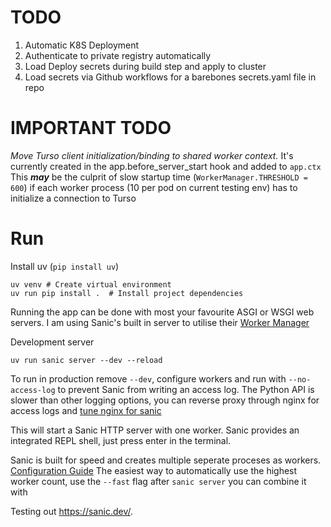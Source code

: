 # TODO
1. Automatic K8S Deployment
2. Authenticate to private registry automatically
3. Load Deploy secrets during build step and apply to cluster
4. Load secrets via Github workflows for a barebones secrets.yaml file in repo

# IMPORTANT TODO
*Move Turso client initialization/binding to shared worker context.*
It's currently created in the  app.before_server_start hook and added to `app.ctx`
This ***may*** be the culprit of slow startup time (`WorkerManager.THRESHOLD = 600`) if each worker process (10 per pod on current testing env) has to initialize a connection to Turso

# Run
Install uv (`pip install uv`)

```
uv venv # Create virtual environment
uv run pip install .  # Install project dependencies
```
Running the app can be done with most your favourite ASGI or WSGI web servers. I am using Sanic's built in server to utilise their [Worker Manager](https://sanic.dev/en/guide/running/manager.html)

Development server
```
uv run sanic server --dev --reload
```
To run in production remove `--dev`, configure workers and run with `--no-access-log` to prevent Sanic from writing an access log.
The Python API is slower than other logging options, you can reverse proxy through nginx for access logs and [tune nginx for sanic](https://sanic.dev/en/guide/deployment/nginx.html)

This will start a Sanic HTTP server with one worker. Sanic provides an integrated REPL shell, just press enter in the terminal.

Sanic is built for speed and creates multiple seperate proceses as workers. [Configuration Guide]()
The easiest way to automatically use the highest worker count, use the `--fast` flag after `sanic server` you can combine it with


Testing out https://sanic.dev/.


